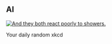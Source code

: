 ## AI
[![And they both react poorly to showers.](https://imgs.xkcd.com/comics/ai.png)](https://xkcd.com/948/ "And they both react poorly to showers.")

Your daily random xkcd
